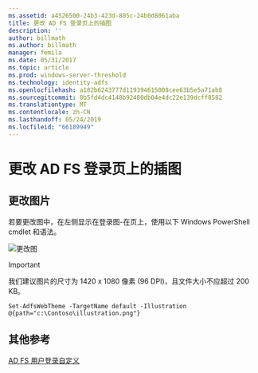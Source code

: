 ```yaml
---
ms.assetid: a4526500-24b3-423d-805c-24b0d8061aba
title: 更改 AD FS 登录页上的插图
description: ''
author: billmath
ms.author: billmath
manager: femila
ms.date: 05/31/2017
ms.topic: article
ms.prod: windows-server-threshold
ms.technology: identity-adfs
ms.openlocfilehash: a182b6243777d119394615008cee63b5e5a71ab8
ms.sourcegitcommit: 0b5fd4dc4148b92480db04e4dc22e139dcff8582
ms.translationtype: MT
ms.contentlocale: zh-CN
ms.lasthandoff: 05/24/2019
ms.locfileid: "66189949"
---
```

# <a name="change-the-illustration-on-the-ad-fs-sign-in-page"></a>更改 AD FS 登录页上的插图

## <a name="change-the-illustration"></a>更改图片  


若要更改图中，在左侧显示在登录图\-在页上，使用以下 Windows PowerShell cmdlet 和语法。  

![更改图](media/AD-FS-user-sign-in-customization/ADFS_Blue_Custom2.png)
  
> [!IMPORTANT]  
> 我们建议图片的尺寸为 1420 x 1080 像素 (96 DPI)，且文件大小不应超过 200 KB。  
  
 
    Set-AdfsWebTheme -TargetName default -Illustration @{path="c:\Contoso\illustration.png"}  

## <a name="additional-references"></a>其他参考 
[AD FS 用户登录自定义](AD-FS-user-sign-in-customization.md)  
  
  
